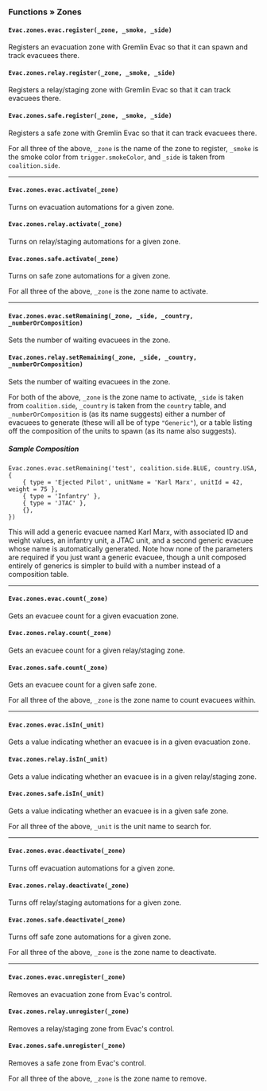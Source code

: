 <!-- markdownlint-disable MD041 -->
### Functions » Zones

#### `Evac.zones.evac.register(_zone, _smoke, _side)`

Registers an evacuation zone with Gremlin Evac so that it can spawn and track evacuees there.

#### `Evac.zones.relay.register(_zone, _smoke, _side)`

Registers a relay/staging zone with Gremlin Evac so that it can track evacuees there.

#### `Evac.zones.safe.register(_zone, _smoke, _side)`

Registers a safe zone with Gremlin Evac so that it can track evacuees there.

For all three of the above, `_zone` is the name of the zone to register, `_smoke` is the smoke color from `trigger.smokeColor`, and `_side` is taken from `coalition.side`.

---

#### `Evac.zones.evac.activate(_zone)`

Turns on evacuation automations for a given zone.

#### `Evac.zones.relay.activate(_zone)`

Turns on relay/staging automations for a given zone.

#### `Evac.zones.safe.activate(_zone)`

Turns on safe zone automations for a given zone.

For all three of the above, `_zone` is the zone name to activate.

---

#### `Evac.zones.evac.setRemaining(_zone, _side, _country, _numberOrComposition)`

Sets the number of waiting evacuees in the zone.

#### `Evac.zones.relay.setRemaining(_zone, _side, _country, _numberOrComposition)`

Sets the number of waiting evacuees in the zone.

For both of the above, `_zone` is the zone name to activate, `_side` is taken from `coalition.side`, `_country` is taken from the `country` table, and `_numberOrComposition` is (as its name suggests) either a number of evacuees to generate (these will all be of type `"Generic"`), or a table listing off the composition of the units to spawn (as its name also suggests).

##### Sample Composition

```lua,editable
Evac.zones.evac.setRemaining('test', coalition.side.BLUE, country.USA, {
    { type = 'Ejected Pilot', unitName = 'Karl Marx', unitId = 42, weight = 75 },
    { type = 'Infantry' },
    { type = 'JTAC' },
    {},
})
```

This will add a generic evacuee named Karl Marx, with associated ID and weight values, an infantry unit, a JTAC unit, and a second generic evacuee whose name is automatically generated. Note how none of the parameters are required if you just want a generic evacuee, though a unit composed entirely of generics is simpler to build with a number instead of a composition table.

---

#### `Evac.zones.evac.count(_zone)`

Gets an evacuee count for a given evacuation zone.

#### `Evac.zones.relay.count(_zone)`

Gets an evacuee count for a given relay/staging zone.

#### `Evac.zones.safe.count(_zone)`

Gets an evacuee count for a given safe zone.

For all three of the above, `_zone` is the zone name to count evacuees within.

---

#### `Evac.zones.evac.isIn(_unit)`

Gets a value indicating whether an evacuee is in a given evacuation zone.

#### `Evac.zones.relay.isIn(_unit)`

Gets a value indicating whether an evacuee is in a given relay/staging zone.

#### `Evac.zones.safe.isIn(_unit)`

Gets a value indicating whether an evacuee is in a given safe zone.

For all three of the above, `_unit` is the unit name to search for.

---

#### `Evac.zones.evac.deactivate(_zone)`

Turns off evacuation automations for a given zone.

#### `Evac.zones.relay.deactivate(_zone)`

Turns off relay/staging automations for a given zone.

#### `Evac.zones.safe.deactivate(_zone)`

Turns off safe zone automations for a given zone.

For all three of the above, `_zone` is the zone name to deactivate.

---

#### `Evac.zones.evac.unregister(_zone)`

Removes an evacuation zone from Evac's control.

#### `Evac.zones.relay.unregister(_zone)`

Removes a relay/staging zone from Evac's control.

#### `Evac.zones.safe.unregister(_zone)`

Removes a safe zone from Evac's control.

For all three of the above, `_zone` is the zone name to remove.
